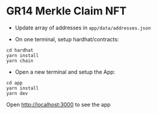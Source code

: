 # GR14 Merkle Claim NFT

- Update array of addresses in `app/data/addresses.json`

- On one terminal, setup hardhat/contracts:

```
cd hardhat
yarn install
yarn chain
```

- Open a new terminal and setup the App:

```
cd app
yarn install
yarn dev
```

Open [http://localhost:3000](http://localhost:3000) to see the app
